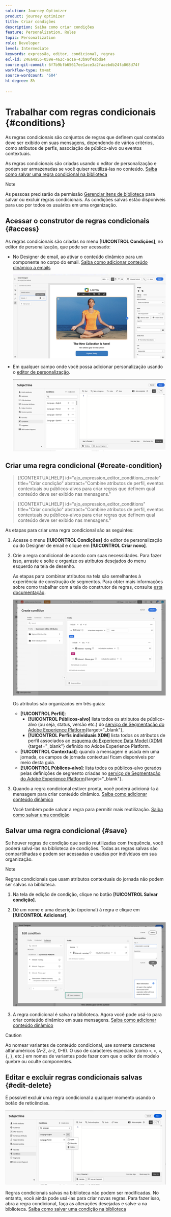 ```yaml
---
solution: Journey Optimizer
product: journey optimizer
title: Criar condições
description: Saiba como criar condições
feature: Personalization, Rules
topic: Personalization
role: Developer
level: Intermediate
keywords: expressão, editor, condicional, regras
exl-id: 246a4a55-059e-462c-ac1e-43b90f4abda4
source-git-commit: 6f7b9bfb65617ee1ace3a2faaebdb24fa068d74f
workflow-type: tm+mt
source-wordcount: '604'
ht-degree: 8%

---
```


# Trabalhar com regras condicionais {#conditions}

As regras condicionais são conjuntos de regras que definem qual conteúdo deve ser exibido em suas mensagens, dependendo de vários critérios, como atributos de perfis, associação de público-alvo ou eventos contextuais.

As regras condicionais são criadas usando o editor de personalização e podem ser armazenadas se você quiser reutilizá-las no conteúdo. [Saiba como salvar uma regra condicional na biblioteca](#save)

>[!NOTE]
>
>As pessoas precisarão da permissão [Gerenciar itens de biblioteca](../administration/ootb-product-profiles.md) para salvar ou excluir regras condicionais. As condições salvas estão disponíveis para uso por todos os usuários em uma organização.

## Acessar o construtor de regras condicionais {#access}

As regras condicionais são criadas no menu **[!UICONTROL Condições]**, no editor de personalização, que pode ser acessado:

* No Designer de email, ao ativar o conteúdo dinâmico para um componente no corpo do email. [Saiba como adicionar conteúdo dinâmico a emails](dynamic-content.md#emails)

  ![](assets/conditions-access-email.png)

* Em qualquer campo onde você possa adicionar personalização usando o [editor de personalização](personalization-build-expressions.md).

  ![](assets/conditions-access-editor.png)

## Criar uma regra condicional {#create-condition}

>[!CONTEXTUALHELP]
>id="ajo_expression_editor_conditions_create"
>title="Criar condição"
>abstract="Combine atributos de perfil, eventos contextuais ou públicos-alvos para criar regras que definem qual conteúdo deve ser exibido nas mensagens."

>[!CONTEXTUALHELP]
>id="ajo_expression_editor_conditions"
>title="Criar condição"
>abstract="Combine atributos de perfil, eventos contextuais ou públicos-alvos para criar regras que definem qual conteúdo deve ser exibido nas mensagens."

As etapas para criar uma regra condicional são as seguintes:

1. Acesse o menu **[!UICONTROL Condições]** do editor de personalização ou do Designer de email e clique em **[!UICONTROL Criar novo]**.

1. Crie a regra condicional de acordo com suas necessidades. Para fazer isso, arraste e solte e organize os atributos desejados do menu esquerdo na tela de desenho.

   As etapas para combinar atributos na tela são semelhantes à experiência de construção de segmentos. Para obter mais informações sobre como trabalhar com a tela do construtor de regras, consulte [esta documentação](https://experienceleague.adobe.com/docs/experience-platform/segmentation/ui/segment-builder.html#rule-builder-canvas).

   ![](assets/conditions-create.png)

   Os atributos são organizados em três guias:

   * **[!UICONTROL Perfil]**:
      * **[!UICONTROL Públicos-alvo]** lista todos os atributos de público-alvo (ou seja, status, versão etc.) do [serviço de Segmentação do Adobe Experience Platform](https://experienceleague.adobe.com/docs/experience-platform/segmentation/home.html?lang=pt-BR){target="_blank"},
      * **[!UICONTROL Perfis individuais XDM]** lista todos os atributos de perfil associados ao [esquema do Experience Data Model (XDM)](https://experienceleague.adobe.com/docs/experience-platform/xdm/home.html?lang=pt-BR){target="_blank"} definido no Adobe Experience Platform.
   * **[!UICONTROL Contextual]**: quando a mensagem é usada em uma jornada, os campos de jornada contextual ficam disponíveis por meio desta guia.
   * **[!UICONTROL Públicos-alvo]**: lista todos os públicos-alvo gerados pelas definições de segmento criadas no [serviço de Segmentação do Adobe Experience Platform](https://experienceleague.adobe.com/docs/experience-platform/segmentation/home.html?lang=pt-BR){target="_blank"}.

1. Quando a regra condicional estiver pronta, você poderá adicioná-la à mensagem para criar conteúdo dinâmico. [Saiba como adicionar conteúdo dinâmico](dynamic-content.md)

   Você também pode salvar a regra para permitir mais reutilização. [Saiba como salvar uma condição](#save)

## Salvar uma regra condicional {#save}

Se houver regras de condição que serão reutilizadas com frequência, você poderá salvá-las na biblioteca de condições. Todas as regras salvas são compartilhadas e podem ser acessadas e usadas por indivíduos em sua organização.

>[!NOTE]
>
>Regras condicionais que usam atributos contextuais do jornada não podem ser salvas na biblioteca.

1. Na tela de edição de condição, clique no botão **[!UICONTROL Salvar condição]**.

1. Dê um nome e uma descrição (opcional) à regra e clique em **[!UICONTROL Adicionar]**.

   ![](assets/conditions-name-description.png)

1. A regra condicional é salva na biblioteca. Agora você pode usá-lo para criar conteúdo dinâmico em suas mensagens. [Saiba como adicionar conteúdo dinâmico](dynamic-content.md)


>[!CAUTION]
>
>Ao nomear variantes de conteúdo condicional, use somente caracteres alfanuméricos (A-Z, a-z, 0-9). O uso de caracteres especiais (como `<`, `>`, `=`, `{`, `}`, etc.) em nomes de variantes pode fazer com que o editor de modelo quebre ou oculte componentes.

## Editar e excluir regras condicionais salvas {#edit-delete}

É possível excluir uma regra condicional a qualquer momento usando o botão de reticências.

![](assets/conditions-open.png)

Regras condicionais salvas na biblioteca não podem ser modificadas. No entanto, você ainda pode usá-las para criar novas regras. Para fazer isso, abra a regra condicional, faça as alterações desejadas e salve-a na biblioteca. [Saiba como salvar uma condição na biblioteca](#save)
